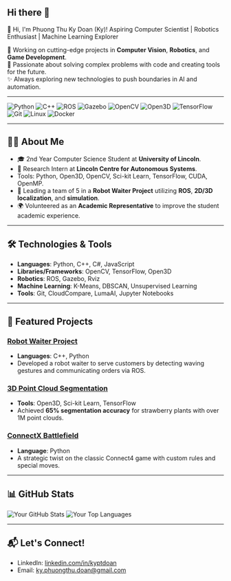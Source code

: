## Hi there 👋

👋 Hi, I'm Phuong Thu Ky Doan (Ky)!
Aspiring Computer Scientist | Robotics Enthusiast | Machine Learning Explorer

🔭 Working on cutting-edge projects in **Computer Vision**, **Robotics**, and **Game Development**.  
🌱 Passionate about solving complex problems with code and creating tools for the future.  
✨ Always exploring new technologies to push boundaries in AI and automation.

---

![Python](https://img.shields.io/badge/-Python-3776AB?logo=python&logoColor=white)
![C++](https://img.shields.io/badge/-C++-00599C?logo=c%2B%2B&logoColor=white)
![ROS](https://img.shields.io/badge/-ROS-22314E?logo=ros&logoColor=white)
![Gazebo](https://img.shields.io/badge/-Gazebo-0097A9?logo=gazebo&logoColor=white)
![OpenCV](https://img.shields.io/badge/-OpenCV-5C3EE8?logo=opencv&logoColor=white)
![Open3D](https://img.shields.io/badge/-Open3D-3EA7A1?logo=Open3D&logoColor=white)
![TensorFlow](https://img.shields.io/badge/-TensorFlow-FF6F00?logo=tensorflow&logoColor=white)
![Git](https://img.shields.io/badge/-Git-F05032?logo=git&logoColor=white)
![Linux](https://img.shields.io/badge/-Linux-FCC624?logo=linux&logoColor=black)
![Docker](https://img.shields.io/badge/-Docker-2496ED?logo=docker&logoColor=white)

---

## 👨‍💻 About Me
- 🎓 2nd Year Computer Science Student at **University of Lincoln**.
- 🧪 Research Intern at **Lincoln Centre for Autonomous Systems**.
- Tools: Python, Open3D, OpenCV, Sci-kit Learn, TensorFlow, CUDA, OpenMP.
- 🤖 Leading a team of 5 in a **Robot Waiter Project** utilizing **ROS**, **2D/3D localization**, and **simulation**.
- 🌍 Volunteered as an **Academic Representative** to improve the student academic experience.

---

## 🛠️ Technologies & Tools
- **Languages**: Python, C++, C#, JavaScript  
- **Libraries/Frameworks**: OpenCV, TensorFlow, Open3D  
- **Robotics**: ROS, Gazebo, Rviz  
- **Machine Learning**: K-Means, DBSCAN, Unsupervised Learning  
- **Tools**: Git, CloudCompare, LumaAI, Jupyter Notebooks  

---

## 🚀 Featured Projects

### [Robot Waiter Project](https://github.com/kyptdoan/Robot_waitor_TIAGo)
- **Languages**: C++, Python  
- Developed a robot waiter to serve customers by detecting waving gestures and communicating orders via ROS.

### [3D Point Cloud Segmentation](https://github.com/kyptdoan/3D-Point-Cloud-Automated-Segmentation)
- **Tools**: Open3D, Sci-kit Learn, TensorFlow  
- Achieved **65% segmentation accuracy** for strawberry plants with over 1M point clouds.

### [ConnectX Battlefield](https://github.com/kyptdoan/ConnectX-Battlefield)
- **Language**: Python  
- A strategic twist on the classic Connect4 game with custom rules and special moves.
  
---

## 📊 GitHub Stats
![Your GitHub Stats](https://github-readme-stats.vercel.app/api?username=kyptdoan&show_icons=true&theme=radical)
![Your Top Languages](https://github-readme-stats.vercel.app/api/top-langs/?username=kyptdoan&layout=compact&theme=radical)

---

## 📬 Let's Connect!
- LinkedIn: [linkedin.com/in/kyptdoan](https://linkedin.com/in/kyptdoan)
- Email: ky.phuongthu.doan@gmail.com


